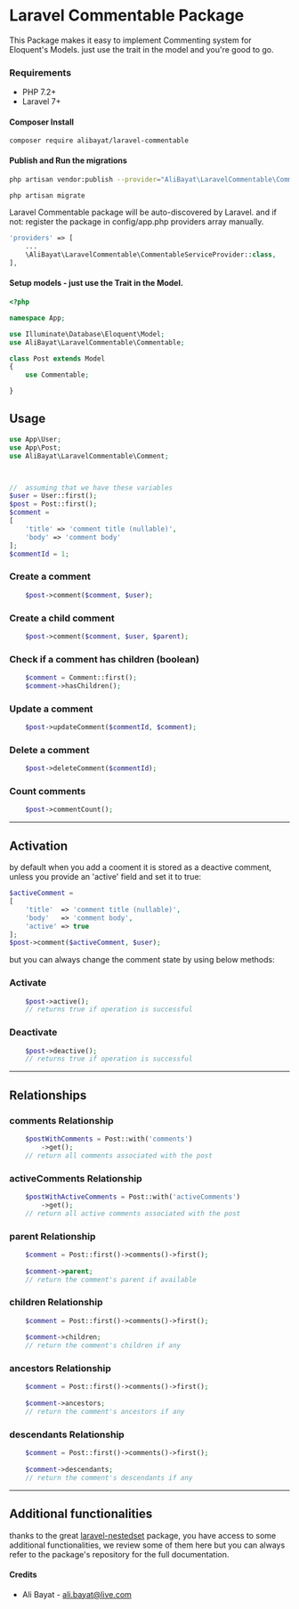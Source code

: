 
Laravel Commentable Package
============

This Package makes it easy to implement Commenting system for Eloquent's Models. just use the trait in the model and you're good to go.


### Requirements
- PHP 7.2+
- Laravel 7+

#### Composer Install

	composer require alibayat/laravel-commentable

#### Publish and Run the migrations


```bash
php artisan vendor:publish --provider="AliBayat\LaravelCommentable\CommentableServiceProvider"

php artisan migrate
```


Laravel Commentable package will be auto-discovered by Laravel. and if not: register the package in config/app.php providers array manually.
```php
'providers' => [
	...
	\AliBayat\LaravelCommentable\CommentableServiceProvider::class,
],
```


#### Setup models - just use the Trait in the Model.

```php
<?php

namespace App;

use Illuminate\Database\Eloquent\Model;
use AliBayat\LaravelCommentable\Commentable;

class Post extends Model
{
	use Commentable;

}

```

## Usage
```php
use App\User;
use App\Post;
use AliBayat\LaravelCommentable\Comment;



//  assuming that we have these variables
$user = User::first();
$post = Post::first();
$comment = 
[
	'title' => 'comment title (nullable)', 
	'body' => 'comment body'
];
$commentId = 1;
```
### Create a comment

```php
    $post->comment($comment, $user);
```

### Create a child comment

```php
    $post->comment($comment, $user, $parent);  
```

### Check if a comment has children (boolean)
```php
    $comment = Comment::first();
    $comment->hasChildren(); 
```

### Update a comment
```php
    $post->updateComment($commentId, $comment);
```
### Delete a comment
```php
    $post->deleteComment($commentId); 
```

### Count comments
```php
    $post->commentCount();
```

---

## Activation

by default when you add a cooment it is stored as a deactive comment, unless you provide an 'active' field and set it to true:
```php
$activeComment = 
[
	'title'  => 'comment title (nullable)', 
	'body'   => 'comment body',
	'active' => true
];
$post->comment($activeComment, $user);
```

but you can always change the comment state by using below methods:

### Activate
```php
    $post->active();
    // returns true if operation is successful
```

### Deactivate
```php
    $post->deactive();
    // returns true if operation is successful
```
---

## Relationships

### comments Relationship
```php
    $postWithComments = Post::with('comments')
	    ->get();
    // return all comments associated with the post

```


### activeComments Relationship
```php
    $postWithActiveComments = Post::with('activeComments')
	    ->get();
    // return all active comments associated with the post

```



### parent Relationship
```php
    $comment = Post::first()->comments()->first();
    
    $comment->parent;
    // return the comment's parent if available

```



### children Relationship
```php
    $comment = Post::first()->comments()->first();
    
    $comment->children;
    // return the comment's children if any

```


### ancestors Relationship
```php
    $comment = Post::first()->comments()->first();
    
    $comment->ancestors;
    // return the comment's ancestors if any

```


### descendants Relationship
```php
    $comment = Post::first()->comments()->first();
    
    $comment->descendants;
    // return the comment's descendants if any

```




---

## Additional functionalities
thanks to the great [laravel-nestedset](https://github.com/lazychaser/laravel-nestedset) package, you have access to some additional functionalities, we review some of them here but you can always refer to the package's repository for the full documentation.




#### Credits

 - Ali Bayat - <ali.bayat@live.com>
